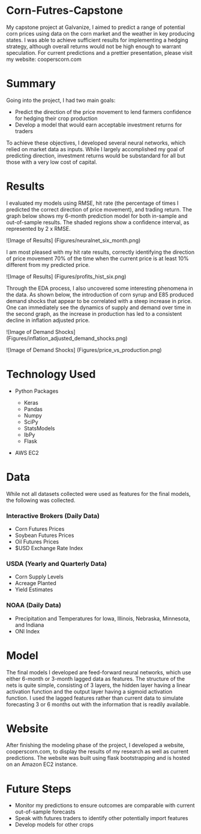# Corn-Futres-Capstone
My capstone project at Galvanize, I aimed to predict a range of potential corn prices using data on the corn market and the weather in key producing states. I was able to achieve sufficient results for implementing a hedging strategy, although overall returns would not be high enough to warrant speculation.  For current predictions and a prettier presentation, please visit my website: cooperscorn.com

# Summary
Going into the project, I had two main goals:
* Predict the direction of the price movement to lend farmers confidence for hedging their crop production
* Develop a model that would earn acceptable investment returns for traders

To achieve these objectives, I developed several neural networks, which relied on market data as inputs.  While I largely accomplished my goal of predicting direction, investment returns would be substandard for all but those with a very low cost of capital.

# Results
I evaluated my models using RMSE, hit rate (the percentage of times I predicted the correct direction of price movement), and trading return.  The graph below shows my 6-month prediction model for both in-sample and out-of-sample results.  The shaded regions show a confidence interval, as represented by 2 x RMSE.

![Image of Results]
(Figures/neuralnet_six_month.png)

I am most pleased with my hit rate results, correctly identifying the direction of price movement 70% of the time when the current price is at least 10% different from my predicted price.

![Image of Results]
(Figures/profits_hist_six.png)


Through the EDA process, I also uncovered some interesting phenomena in the data.  As shown below, the introduction of corn syrup and E85 produced demand shocks that appear to be correlated with a steep increase in price.  One can immediately see the dynamics of supply and demand over time in the second graph, as the increase in production has led to a consistent decline in inflation adjusted price.

![Image of Demand Shocks]
(Figures/inflation_adjusted_demand_shocks.png)

![Image of Demand Shocks]
(Figures/price_vs_production.png)


# Technology Used
* Python Packages
    * Keras
    * Pandas
    * Numpy
    * SciPy
    * StatsModels
    * IbPy
    * Flask

* AWS EC2

# Data
While not all datasets collected were used as features for the final models, the following was collected.

### Interactive Brokers (Daily Data)
* Corn Futures Prices
* Soybean Futures Prices
* Oil Futures Prices
* $USD Exchange Rate Index

### USDA (Yearly and Quarterly Data)
* Corn Supply Levels
* Acreage Planted
* Yield Estimates

### NOAA (Daily Data)
* Precipitation and Temperatures for Iowa, Illinois, Nebraska, Minnesota, and Indiana
* ONI Index

# Model
The final models I developed are feed-forward neural networks, which use either 6-month or 3-month lagged data as features.  The structure of the nets is quite simple, consisting of 3 layers, the hidden layer having a linear activation function and the output layer having a sigmoid activation function.  I used the lagged features rather than current data to simulate forecasting 3 or 6 months out with the information that is readily available.

# Website
After finishing the modeling phase of the project, I developed a website, cooperscorn.com, to display the results of my research as well as current predictions.  The website was built using flask bootstrapping and is hosted on an Amazon EC2 instance.

# Future Steps
* Monitor my predictions to ensure outcomes are comparable with current out-of-sample forecasts
* Speak with futures traders to identify other potentially import features
* Develop models for other crops
